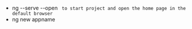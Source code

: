 - ng --serve --open ` to start project and open the home page in the default browser`
- ng new appname

